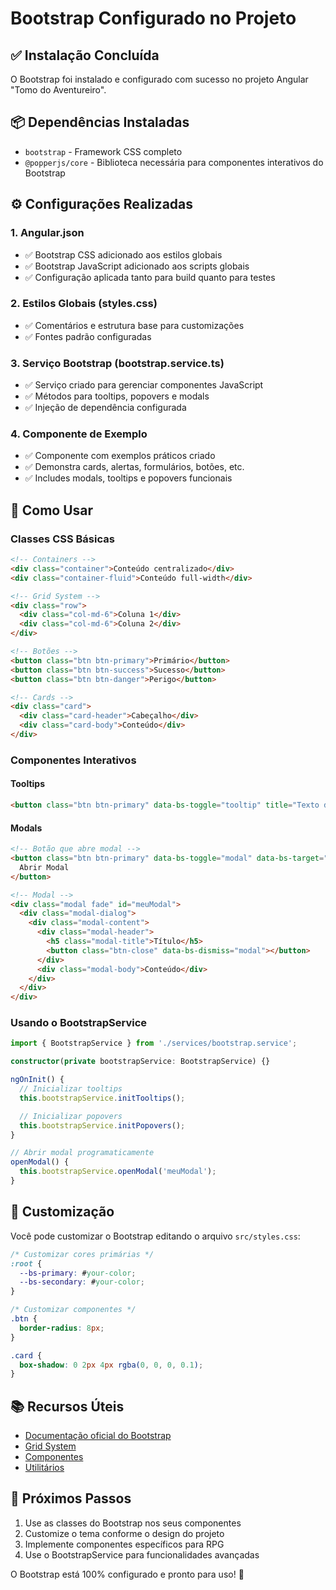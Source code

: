 # Bootstrap Configurado no Projeto

## ✅ Instalação Concluída

O Bootstrap foi instalado e configurado com sucesso no projeto Angular "Tomo do Aventureiro".

## 📦 Dependências Instaladas

- `bootstrap` - Framework CSS completo
- `@popperjs/core` - Biblioteca necessária para componentes interativos do Bootstrap

## ⚙️ Configurações Realizadas

### 1. Angular.json

- ✅ Bootstrap CSS adicionado aos estilos globais
- ✅ Bootstrap JavaScript adicionado aos scripts globais
- ✅ Configuração aplicada tanto para build quanto para testes

### 2. Estilos Globais (styles.css)

- ✅ Comentários e estrutura base para customizações
- ✅ Fontes padrão configuradas

### 3. Serviço Bootstrap (bootstrap.service.ts)

- ✅ Serviço criado para gerenciar componentes JavaScript
- ✅ Métodos para tooltips, popovers e modals
- ✅ Injeção de dependência configurada

### 4. Componente de Exemplo

- ✅ Componente com exemplos práticos criado
- ✅ Demonstra cards, alertas, formulários, botões, etc.
- ✅ Includes modals, tooltips e popovers funcionais

## 🚀 Como Usar

### Classes CSS Básicas

```html
<!-- Containers -->
<div class="container">Conteúdo centralizado</div>
<div class="container-fluid">Conteúdo full-width</div>

<!-- Grid System -->
<div class="row">
  <div class="col-md-6">Coluna 1</div>
  <div class="col-md-6">Coluna 2</div>
</div>

<!-- Botões -->
<button class="btn btn-primary">Primário</button>
<button class="btn btn-success">Sucesso</button>
<button class="btn btn-danger">Perigo</button>

<!-- Cards -->
<div class="card">
  <div class="card-header">Cabeçalho</div>
  <div class="card-body">Conteúdo</div>
</div>
```

### Componentes Interativos

#### Tooltips

```html
<button class="btn btn-primary" data-bs-toggle="tooltip" title="Texto do tooltip">Hover me</button>
```

#### Modals

```html
<!-- Botão que abre modal -->
<button class="btn btn-primary" data-bs-toggle="modal" data-bs-target="#meuModal">
  Abrir Modal
</button>

<!-- Modal -->
<div class="modal fade" id="meuModal">
  <div class="modal-dialog">
    <div class="modal-content">
      <div class="modal-header">
        <h5 class="modal-title">Título</h5>
        <button class="btn-close" data-bs-dismiss="modal"></button>
      </div>
      <div class="modal-body">Conteúdo</div>
    </div>
  </div>
</div>
```

### Usando o BootstrapService

```typescript
import { BootstrapService } from './services/bootstrap.service';

constructor(private bootstrapService: BootstrapService) {}

ngOnInit() {
  // Inicializar tooltips
  this.bootstrapService.initTooltips();

  // Inicializar popovers
  this.bootstrapService.initPopovers();
}

// Abrir modal programaticamente
openModal() {
  this.bootstrapService.openModal('meuModal');
}
```

## 🎨 Customização

Você pode customizar o Bootstrap editando o arquivo `src/styles.css`:

```css
/* Customizar cores primárias */
:root {
  --bs-primary: #your-color;
  --bs-secondary: #your-color;
}

/* Customizar componentes */
.btn {
  border-radius: 8px;
}

.card {
  box-shadow: 0 2px 4px rgba(0, 0, 0, 0.1);
}
```

## 📚 Recursos Úteis

- [Documentação oficial do Bootstrap](https://getbootstrap.com/docs/5.3/)
- [Grid System](https://getbootstrap.com/docs/5.3/layout/grid/)
- [Componentes](https://getbootstrap.com/docs/5.3/components/)
- [Utilitários](https://getbootstrap.com/docs/5.3/utilities/)

## 🔧 Próximos Passos

1. Use as classes do Bootstrap nos seus componentes
2. Customize o tema conforme o design do projeto
3. Implemente componentes específicos para RPG
4. Use o BootstrapService para funcionalidades avançadas

O Bootstrap está 100% configurado e pronto para uso! 🎉
